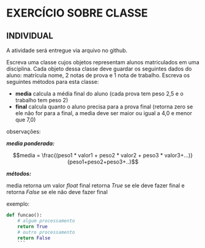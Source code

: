 # EXERCÍCIO SOBRE CLASSE

## INDIVIDUAL

A atividade será entregue via arquivo no github.

Escreva uma classe cujos objetos representam alunos matriculados em uma disciplina. Cada objeto dessa classe deve guardar os seguintes dados do aluno: matrícula nome, 2 notas de prova e 1 nota de trabalho. Escreva os seguintes métodos para esta classe:
+ **media** calcula a média final do aluno (cada prova tem peso 2,5 e o trabalho tem peso 2)
+ **final** calcula quanto o aluno precisa para a prova final (retorna zero se ele não for para a final, a media deve ser maior ou igual a 4,0 e menor que 7,0)

observações:

**_media ponderada:_**

$$media = \frac{(peso1 * valor1 + peso2 * valor2 + peso3 * valor3+...)}{peso1+peso2+peso3+..}$$

**_métodos:_**

media retorna um valor *float* 
final retorna _True_ se ele deve fazer final e retorna _False_ se ele não deve fazer final

exemplo:
```python
def funcao():
    # algum processamento
    return True
    # outro processamento
    return False
    ```